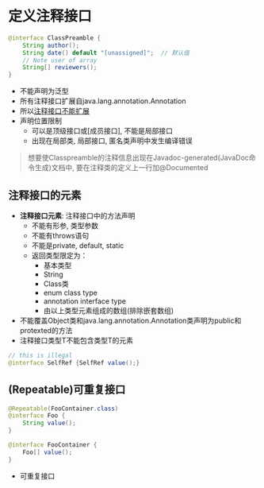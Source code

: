 # 定义注释接口

```java
@interface ClassPreamble {
    String author();
    String date() default "[unassigned]";  // 默认值
    // Note user of array
    String[] reviewers();
}
```

- 不能声明为泛型
- 所有注释接口扩展自java.lang.annotation.Annotation
- 所以[注释接口不能扩展](Java_Extend_Class.md)
- 声明位置限制
  - 可以是顶级接口或[成员接口], 不能是局部接口
  - 出现在局部类, 局部接口, 匿名类声明中发生编译错误

> 想要使Classpreamble的注释信息出现在Javadoc-generated(JavaDoc命令生成)文档中, 要在注释类的定义上一行加@Documented

## 注释接口的元素

- **注释接口元素**: 注释接口中的方法声明
  - 不能有形参, 类型参数
  - 不能有throws语句
  - 不能是private, default, static
  - 返回类型限定为：
    - 基本类型
    - String
    - Class类
    - enum class type
    - annotation interface type
    - 由以上类型元素组成的数组(排除嵌套数组)
- 不能覆盖Object类和java.lang.annotation.Annotation类声明为public和protexted的方法
- 注释接口类型T不能包含类型T的元素

```java
// this is illegal
@interface SelfRef {SelfRef value();}
```

## (Repeatable)可重复接口

```java
@Repeatable(FooContainer.class)
@interface Foo {
    String value();
}

@interface FooContainer {
    Foo[] value();
}
```

- 可重复接口
